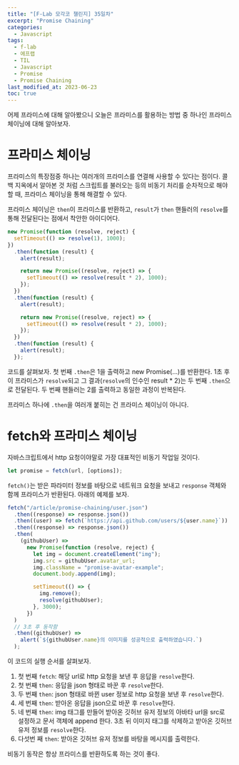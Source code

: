 ```yaml
---
title: "[F-Lab 모각코 챌린지] 35일차"
excerpt: "Promise Chaining"
categories:
  - Javascript
tags:
  - f-lab
  - 에프랩
  - TIL
  - Javascript
  - Promise
  - Promise Chaining
last_modified_at: 2023-06-23
toc: true
---
```


어제 프라미스에 대해 알아봤으니 오늘은 프라미스를 활용하는 방법 중 하나인 프라미스 체이닝에 대해 알아보자.

# 프라미스 체이닝

프라미스의 특장점중 하나는 여러개의 프라미스를 연결해 사용할 수 있다는 점이다. 콜백 지옥에서 알아본 것 처럼 스크립트를 불러오는 등의 비동기 처리를 순차적으로 해야할 때, 프라미스 체이닝을 통해 해결할 수 있다.

프라미스 체이닝은 `then`이 프라미스를 반환하고, `result`가 `then` 핸들러의 `resolve`를 통해 전달된다는 점에서 착안한 아이디어다.

```javascript
new Promise(function (resolve, reject) {
  setTimeout(() => resolve(1), 1000);
})
  .then(function (result) {
    alert(result);

    return new Promise((resolve, reject) => {
      setTimeout(() => resolve(result * 2), 1000);
    });
  })
  .then(function (result) {
    alert(result);

    return new Promise((resolve, reject) => {
      setTimeout(() => resolve(result * 2), 1000);
    });
  })
  .then(function (result) {
    alert(result);
  });
```

코드를 살펴보자. 첫 번째 `.then`은 1을 출력하고 new Promise(…)를 반환한다.
1초 후 이 프라미스가 `resolve`되고 그 결과(`resolve`의 인수인 result \* 2)는 두 번째 `.then`으로 전달된다. 두 번째 핸들러는 2를 출력하고 동일한 과정이 반복된다.

프라미스 하나에 `.then`을 여러개 붙히는 건 프라미스 체이닝이 아니다.

# fetch와 프라미스 체이닝

자바스크립트에서 http 요청이야말로 가장 대표적인 비동기 작업일 것이다.

```javascript
let promise = fetch(url, [options]);
```

`fetch()`는 받은 파라미터 정보를 바탕으로 네트워크 요청을 보내고 `response` 객체와 함께 프라미스가 반환된다. 아래의 예제를 보자.

```javascript
fetch("/article/promise-chaining/user.json")
  .then((response) => response.json())
  .then((user) => fetch(`https://api.github.com/users/${user.name}`))
  .then((response) => response.json())
  .then(
    (githubUser) =>
      new Promise(function (resolve, reject) {
        let img = document.createElement("img");
        img.src = githubUser.avatar_url;
        img.className = "promise-avatar-example";
        document.body.append(img);

        setTimeout(() => {
          img.remove();
          resolve(githubUser);
        }, 3000);
      })
  )
  // 3초 후 동작함
  .then((githubUser) =>
    alert(`${githubUser.name}의 이미지를 성공적으로 출력하였습니다.`)
  );
```

이 코드의 실행 순서를 살펴보자.

1. 첫 번째 `fetch`: 해당 url로 http 요청을 보낸 후 응답을 `resolve`한다.
2. 첫 번째 `then`: 응답을 json 형태로 바꾼 후 `resolve`한다.
3. 두 번째 `then`: json 형태로 바뀐 user 정보로 http 요청을 보낸 후 `resolve`한다.
4. 세 번째 `then`: 받아온 응답을 json으로 바꾼 후 `resolve`한다.
5. 네 번째 `then`: img 태그를 만들어 받아온 깃허브 유저 정보의 아바타 url을 src로 설정하고 문서 객체에 append 한다. 3초 뒤 이미지 태그를 삭제하고 받아온 깃허브 유저 정보를 `resolve`한다.
6. 다섯번 째 `then`: 받아온 깃허브 유저 정보를 바탕을 메시지를 출력한다.

비동기 동작은 항상 프라미스를 반환하도록 하는 것이 좋다.
